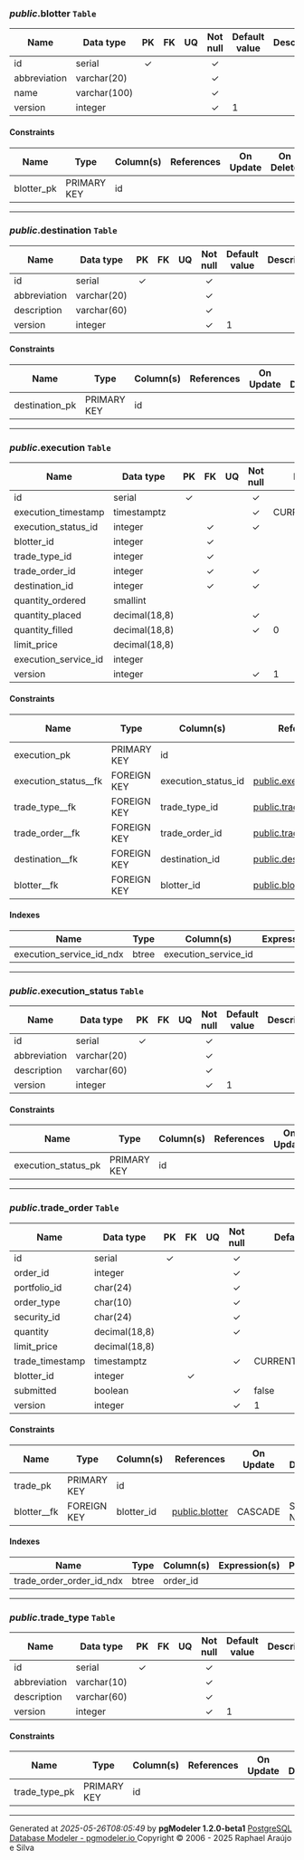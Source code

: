 
<a name="public.blotter"></a>
### _public_.**blotter** `Table`
| Name | Data type  | PK | FK | UQ  | Not null | Default value | Description |
| --- | --- | :---: | :---: | :---: | :---: | --- | --- |
| id | serial | &#10003; |  |  | &#10003; |  |  |
| abbreviation | varchar(20) |  |  |  | &#10003; |  |  |
| name | varchar(100) |  |  |  | &#10003; |  |  |
| version | integer |  |  |  | &#10003; | 1 |  |

#### Constraints
| Name | Type | Column(s) | References | On Update | On Delete | Expression | Description |
|  --- | --- | --- | --- | --- | --- | --- | --- |
| blotter_pk | PRIMARY KEY | id |  |  |  |  |  |

---

<a name="public.destination"></a>
### _public_.**destination** `Table`
| Name | Data type  | PK | FK | UQ  | Not null | Default value | Description |
| --- | --- | :---: | :---: | :---: | :---: | --- | --- |
| id | serial | &#10003; |  |  | &#10003; |  |  |
| abbreviation | varchar(20) |  |  |  | &#10003; |  |  |
| description | varchar(60) |  |  |  | &#10003; |  |  |
| version | integer |  |  |  | &#10003; | 1 |  |

#### Constraints
| Name | Type | Column(s) | References | On Update | On Delete | Expression | Description |
|  --- | --- | --- | --- | --- | --- | --- | --- |
| destination_pk | PRIMARY KEY | id |  |  |  |  |  |

---

<a name="public.execution"></a>
### _public_.**execution** `Table`
| Name | Data type  | PK | FK | UQ  | Not null | Default value | Description |
| --- | --- | :---: | :---: | :---: | :---: | --- | --- |
| id | serial | &#10003; |  |  | &#10003; |  |  |
| execution_timestamp | timestamptz |  |  |  | &#10003; | CURRENT_TIMESTAMP |  |
| execution_status_id | integer |  | &#10003; |  | &#10003; |  |  |
| blotter_id | integer |  | &#10003; |  |  |  |  |
| trade_type_id | integer |  | &#10003; |  |  |  |  |
| trade_order_id | integer |  | &#10003; |  | &#10003; |  |  |
| destination_id | integer |  | &#10003; |  | &#10003; |  |  |
| quantity_ordered | smallint |  |  |  |  |  |  |
| quantity_placed | decimal(18,8) |  |  |  | &#10003; |  |  |
| quantity_filled | decimal(18,8) |  |  |  | &#10003; | 0 |  |
| limit_price | decimal(18,8) |  |  |  |  |  |  |
| execution_service_id | integer |  |  |  |  |  |  |
| version | integer |  |  |  | &#10003; | 1 |  |

#### Constraints
| Name | Type | Column(s) | References | On Update | On Delete | Expression | Description |
|  --- | --- | --- | --- | --- | --- | --- | --- |
| execution_pk | PRIMARY KEY | id |  |  |  |  |  |
| execution_status__fk | FOREIGN KEY | execution_status_id | [public.execution_status](#public.execution_status) | CASCADE | RESTRICT |  |  |
| trade_type__fk | FOREIGN KEY | trade_type_id | [public.trade_type](#public.trade_type) | CASCADE | SET NULL |  |  |
| trade_order__fk | FOREIGN KEY | trade_order_id | [public.trade_order](#public.trade_order) | CASCADE | RESTRICT |  |  |
| destination__fk | FOREIGN KEY | destination_id | [public.destination](#public.destination) | CASCADE | RESTRICT |  |  |
| blotter__fk | FOREIGN KEY | blotter_id | [public.blotter](#public.blotter) | CASCADE | SET NULL |  |  |

#### Indexes
| Name | Type | Column(s) | Expression(s) | Predicate | Description |
|  --- | --- | --- | --- | --- | --- |
| execution_service_id_ndx | btree | execution_service_id |  |  |  |

---

<a name="public.execution_status"></a>
### _public_.**execution_status** `Table`
| Name | Data type  | PK | FK | UQ  | Not null | Default value | Description |
| --- | --- | :---: | :---: | :---: | :---: | --- | --- |
| id | serial | &#10003; |  |  | &#10003; |  |  |
| abbreviation | varchar(20) |  |  |  | &#10003; |  |  |
| description | varchar(60) |  |  |  | &#10003; |  |  |
| version | integer |  |  |  | &#10003; | 1 |  |

#### Constraints
| Name | Type | Column(s) | References | On Update | On Delete | Expression | Description |
|  --- | --- | --- | --- | --- | --- | --- | --- |
| execution_status_pk | PRIMARY KEY | id |  |  |  |  |  |

---

<a name="public.trade_order"></a>
### _public_.**trade_order** `Table`
| Name | Data type  | PK | FK | UQ  | Not null | Default value | Description |
| --- | --- | :---: | :---: | :---: | :---: | --- | --- |
| id | serial | &#10003; |  |  | &#10003; |  |  |
| order_id | integer |  |  |  | &#10003; |  |  |
| portfolio_id | char(24) |  |  |  | &#10003; |  |  |
| order_type | char(10) |  |  |  | &#10003; |  |  |
| security_id | char(24) |  |  |  | &#10003; |  |  |
| quantity | decimal(18,8) |  |  |  | &#10003; |  |  |
| limit_price | decimal(18,8) |  |  |  |  |  |  |
| trade_timestamp | timestamptz |  |  |  | &#10003; | CURRENT_TIMESTAMP |  |
| blotter_id | integer |  | &#10003; |  |  |  |  |
| submitted | boolean |  |  |  | &#10003; | false |  |
| version | integer |  |  |  | &#10003; | 1 |  |

#### Constraints
| Name | Type | Column(s) | References | On Update | On Delete | Expression | Description |
|  --- | --- | --- | --- | --- | --- | --- | --- |
| trade_pk | PRIMARY KEY | id |  |  |  |  |  |
| blotter__fk | FOREIGN KEY | blotter_id | [public.blotter](#public.blotter) | CASCADE | SET NULL |  |  |

#### Indexes
| Name | Type | Column(s) | Expression(s) | Predicate | Description |
|  --- | --- | --- | --- | --- | --- |
| trade_order_order_id_ndx | btree | order_id |  |  |  |

---

<a name="public.trade_type"></a>
### _public_.**trade_type** `Table`
| Name | Data type  | PK | FK | UQ  | Not null | Default value | Description |
| --- | --- | :---: | :---: | :---: | :---: | --- | --- |
| id | serial | &#10003; |  |  | &#10003; |  |  |
| abbreviation | varchar(10) |  |  |  | &#10003; |  |  |
| description | varchar(60) |  |  |  | &#10003; |  |  |
| version | integer |  |  |  | &#10003; | 1 |  |

#### Constraints
| Name | Type | Column(s) | References | On Update | On Delete | Expression | Description |
|  --- | --- | --- | --- | --- | --- | --- | --- |
| trade_type_pk | PRIMARY KEY | id |  |  |  |  |  |

---

Generated at _2025-05-26T08:05:49_ by **pgModeler 1.2.0-beta1**
[PostgreSQL Database Modeler - pgmodeler.io ](https://pgmodeler.io)
Copyright © 2006 - 2025 Raphael Araújo e Silva 
